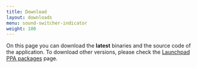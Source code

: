 ```yaml
---
title: Download
layout: downloads
menu: sound-switcher-indicator
weight: 100
---
```


On this page you can download the **latest** binaries and the source code of the application. To download other versions, please check the [Launchpad PPA packages](https://launchpad.net/~yktooo/+archive/ppa/+packages) page.
